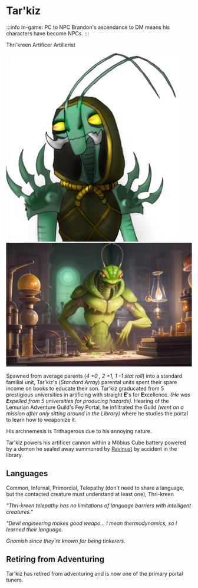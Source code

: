 # Tar'kiz

:::info In-game: PC to NPC
Brandon's ascendance to DM means his characters have become NPCs.
:::

Thri'kreen Artificer Artillerist

![Tar'kiz building in his lab](/img/players/Tarkiz.png#gh-light-mode-only)
![Tar'kiz building in his lab](/img/players/Tarkiz-wide.png#gh-dark-mode-only)

Spawned from average parents (*4 +0 , 2 +1, 1 -1 stat roll*) into a standard familial unit, Tar'kiz's (*Standard Array*) parental units spent their spare income on books to educate their son.
Tar'kiz graducated from 5 prestigious universities in artificing with straight **E**'s for **E**xcellence. *(He was **E**xpelled from 5 universities for producing hazards).*
Hearing of the Lemurian Adventure Guild's Fey Portal, he infiltrated the Guild *(went on a mission after only sitting around in the Library)* where he studies the portal to learn how to weaponize it.

His archnemesis is Trithagerous due to his annoying nature.

Tar'kiz powers his artificer cannon within a Möbius Cube battery powered by a demon he sealed away summoned by [Ravinust](./Ravinust) by accident in the library.

## Languages

Common, Infernal, Primordial, Telepathy (don't need to share a language, but the contacted creature must understand at least one), Thri-kreen

*"Thri-kreen telepathy has no limitations of language barriers with intelligent creatures."*

*"Devil engineering makes good weapo... I mean thermodynamics, so I learned their language.*

*Gnomish since they're known for being tinkerers.*

## Retiring from Adventuring

Tar'kiz has retired from adventuring and is now one of the primary portal tuners.
